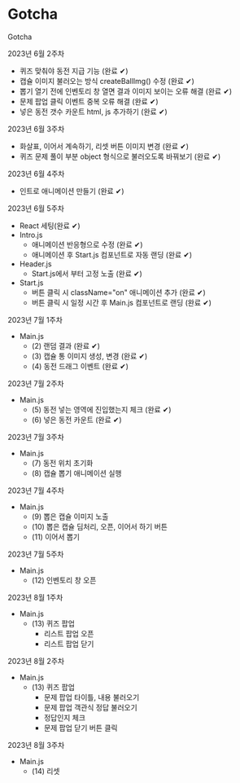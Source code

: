 # Gotcha
Gotcha

2023년 6월 2주차
- 퀴즈 맞춰야 동전 지급 기능 (완료 ✔︎)
- 캡슐 이미지 불러오는 방식 createBallImg() 수정 (완료 ✔︎)
- 뽑기 열기 전에 인벤토리 창 열면 결과 이미지 보이는 오류 해결 (완료 ✔︎)
- 문제 팝업 클릭 이벤트 중복 오류 해결 (완료 ✔︎)
- 넣은 동전 갯수 카운트 html, js 추가하기 (완료 ✔︎)

2023년 6월 3주차
- 화살표, 이어서 계속하기, 리셋 버튼 이미지 변경 (완료 ✔︎)
- 퀴즈 문제 풀이 부분 object 형식으로 불러오도록 바꿔보기 (완료 ✔︎)

2023년 6월 4주차
- 인트로 애니메이션 만들기 (완료 ✔︎)

2023년 6월 5주차
- React 세팅(완료 ✔︎)
- Intro.js
    - 애니메이션 반응형으로 수정 (완료 ✔︎)
    - 애니메이션 후 Start.js 컴포넌트로 자동 랜딩 (완료 ✔︎)
- Header.js
    - Start.js에서 부터 고정 노출 (완료 ✔︎)
- Start.js
    - 버튼 클릭 시 className="on" 애니메이션 추가 (완료 ✔︎)
    - 버튼 클릭 시 일정 시간 후 Main.js 컴포넌트로 랜딩 (완료 ✔︎)

2023년 7월 1주차
- Main.js
    - (2) 랜덤 결과 (완료 ✔︎)
    - (3) 캡슐 통 이미지 생성, 변경 (완료 ✔︎)
    - (4) 동전 드래그 이벤트 (완료 ✔︎)

2023년 7월 2주차
- Main.js
    - (5) 동전 넣는 영역에 진입했는지 체크 (완료 ✔︎)
    - (6) 넣은 동전 카운트 (완료 ✔︎)

2023년 7월 3주차
- Main.js
    - (7) 동전 위치 초기화
    - (8) 캡슐 뽑기 애니메이션 실행

2023년 7월 4주차
- Main.js
    - (9) 뽑은 캡슐 이미지 노출
    - (10) 뽑은 캡슐 딤처리, 오픈, 이어서 하기 버튼
    - (11) 이어서 뽑기

2023년 7월 5주차
- Main.js
    - (12) 인벤토리 창 오픈

2023년 8월 1주차
- Main.js
    - (13) 퀴즈 팝업
        - 리스트 팝업 오픈
        - 리스트 팝업 닫기

2023년 8월 2주차
- Main.js
    - (13) 퀴즈 팝업
        - 문제 팝업 타이틀, 내용 불러오기
        - 문제 팝업 객관식 정답 불러오기
        - 정답인지 체크
        - 문제 팝업 닫기 버튼 클릭

2023년 8월 3주차
- Main.js
    - (14) 리셋